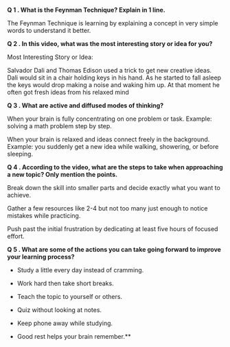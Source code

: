 **Q 1 . What is the Feynman Technique? Explain in 1 line.**

 
The Feynman Technique is learning by explaining a concept in very simple words to understand it better.



**Q 2 . In this video, what was the most interesting story or idea for you?**

Most Interesting Story or Idea:


Salvador Dali and Thomas Edison used a trick to get new creative ideas. Dali would sit in a chair holding keys in his hand. As he started to fall asleep the keys would drop making a noise and waking him up. At that moment he often got fresh ideas from his relaxed mind 

**Q 3 . What are active and diffused modes of thinking?**

 When your brain is fully concentrating on one problem or task. 
 Example: solving a math problem step by step.

When your brain is relaxed and ideas connect freely in the background. 
Example: you suddenly get a new idea while walking, showering, or before sleeping.



**Q 4 . According to the video, what are the steps to take when approaching a new topic? Only mention the points.**

Break down the skill into smaller parts and decide exactly what you want to achieve.

Gather a few resources like 2-4 but not too many just enough to notice mistakes while practicing.

Push past the initial frustration by dedicating at least five hours of focused effort. 



**Q 5  . What are some of the actions you can take going  forward to improve your learning process?**

- Study a little every day instead of cramming.

- Work hard then take short breaks.

- Teach the topic to yourself or others.

- Quiz without looking at notes.

- Keep phone away while studying.

- Good rest helps your brain remember.**


 


